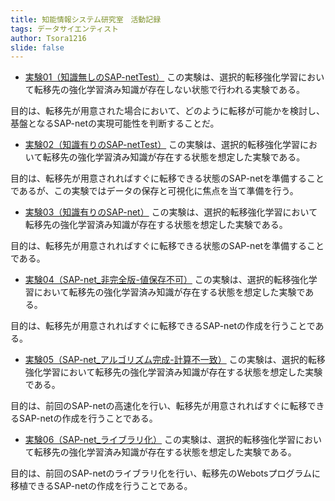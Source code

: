 ```yaml
---
title: 知能情報システム研究室　活動記録
tags: データサイエンティスト
author: Tsora1216
slide: false
---
```


* [実験01（知識無しのSAP-netTest）](02_paper_01.md)
この実験は、選択的転移強化学習において転移先の強化学習済み知識が存在しない状態で行われる実験である。

目的は、転移先が用意された場合において、どのように転移が可能かを検討し、基盤となるSAP-netの実現可能性を判断することだ。

* [実験02（知識有りのSAP-netTest）](02_paper_02.md)
この実験は、選択的転移強化学習において転移先の強化学習済み知識が存在する状態を想定した実験である。

目的は、転移先が用意されればすぐに転移できる状態のSAP-netを準備することであるが、この実験ではデータの保存と可視化に焦点を当て準備を行う。

* [実験03（知識有りのSAP-net）](02_paper_03.md)
この実験は、選択的転移強化学習において転移先の強化学習済み知識が存在する状態を想定した実験である。

目的は、転移先が用意されればすぐに転移できる状態のSAP-netを準備することである。

* [実験04（SAP-net_非完全版-値保存不可）](02_paper_04.md)
この実験は、選択的転移強化学習において転移先の強化学習済み知識が存在する状態を想定した実験である。

目的は、転移先が用意されればすぐに転移できるSAP-netの作成を行うことである。

* [実験05（SAP-net_アルゴリズム完成-計算不一致）](02_paper_05.md)
この実験は、選択的転移強化学習において転移先の強化学習済み知識が存在する状態を想定した実験である。

目的は、前回のSAP-netの高速化を行い、転移先が用意されればすぐに転移できるSAP-netの作成を行うことである。

* [実験06（SAP-net_ライブラリ化）](02_paper_06.md)
この実験は、選択的転移強化学習において転移先の強化学習済み知識が存在する状態を想定した実験である。

目的は、前回のSAP-netのライブラリ化を行い、転移先のWebotsプログラムに移植できるSAP-netの作成を行うことである。

